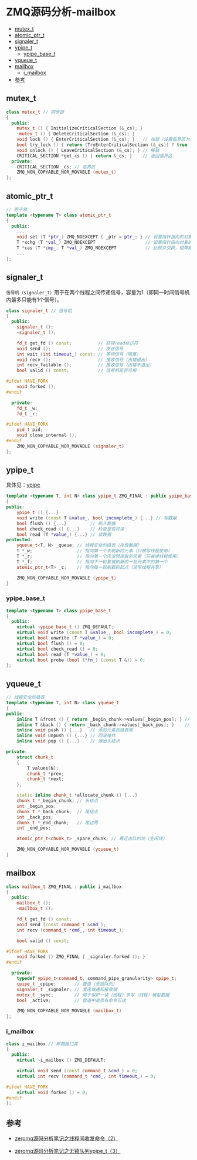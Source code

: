 # ZMQ源码分析-mailbox

<!-- vim-markdown-toc GFM -->

* [mutex_t](#mutex_t)
* [atomic_ptr_t](#atomic_ptr_t)
* [signaler_t](#signaler_t)
* [ypipe_t](#ypipe_t)
    - [ypipe_base_t](#ypipe_base_t)
* [yqueue_t](#yqueue_t)
* [mailbox](#mailbox)
    - [i_mailbox](#i_mailbox)
* [参考](#参考)

<!-- vim-markdown-toc -->



## mutex_t

```c++
class mutex_t // 同步锁
{
  public:
    mutex_t () { InitializeCriticalSection (&_cs); }
    ~mutex_t () { DeleteCriticalSection (&_cs); }
    void lock () { EnterCriticalSection (&_cs); }   // 加锁（设置临界区为受限状态）
    bool try_lock () { return (TryEnterCriticalSection (&_cs)) ? true : false; }
    void unlock () { LeaveCriticalSection (&_cs); } // 解锁
    CRITICAL_SECTION *get_cs () { return &_cs; }    // 返回临界区
  private:
    CRITICAL_SECTION _cs; // 临界区
    ZMQ_NON_COPYABLE_NOR_MOVABLE (mutex_t)
};
```



## atomic_ptr_t

```c++
// 原子锁
template <typename T> class atomic_ptr_t
{
  public:
    ...
    void set (T *ptr_) ZMQ_NOEXCEPT { _ptr = ptr_; } // 设置指针指向的对象（非原子操作）
    T *xchg (T *val_) ZMQ_NOEXCEPT                   // 设置指针指向对象的值（原子操作）
    T *cas (T *cmp_, T *val_) ZMQ_NOEXCEPT           // 比较并交换，相等即赋值（原子操作）
    ...
};
```



## signaler_t

`信号机（signaler_t）`用于在两个线程之间传递信号，容量为1（即同一时间信号机内最多只能有1个信号）。

```c++
class signaler_t // 信号机
{
  public:
    signaler_t ();
    ~signaler_t ();

    fd_t get_fd () const;          // 获得read标识符
    void send ();                  // 发送信号
    int wait (int timeout_) const; // 等待信号（阻塞）
    void recv ();                  // 接收信号（出错退出）
    int recv_failable ();          // 接收信号（出错不退出）
    bool valid () const;           // 信号机是否可用

#ifdef HAVE_FORK
    void forked ();
#endif

  private:
    fd_t _w;
    fd_t _r;

#ifdef HAVE_FORK
    pid_t pid;
    void close_internal ();
#endif
    ZMQ_NON_COPYABLE_NOR_MOVABLE (signaler_t)
};
```



## ypipe_t

具体见：[ypipe](ansys_ypipe.md)

```c++
template <typename T, int N> class ypipe_t ZMQ_FINAL : public ypipe_base_t<T>
{
public:
    ypipe_t () {...}
    void write (const T &value_, bool incomplete_) {...} // 写数据
    bool flush () {...}         // 刷入数据
    bool check_read () {...}    // 检查是否可读
    bool read (T *value_) {...} // 读数据
protected:
    yqueue_t<T, N> _queue; // 线程安全的链表（存放数据）
    T *_w;                 // 指向第一个未刷新的元素（只被写线程使用）
    T *_r;                 // 指向第一个还没预提取的元素（只被读线程使用）
    T *_f;                 // 指向下一轮要被刷新的一批元素中的第一个
    atomic_ptr_t<T> _c;    // 指向每一轮刷新的起点（读写线程共享）

    ZMQ_NON_COPYABLE_NOR_MOVABLE (ypipe_t)
}
```

### ypipe_base_t

```c++
template <typename T> class ypipe_base_t
{
  public:
    virtual ~ypipe_base_t () ZMQ_DEFAULT;
    virtual void write (const T &value_, bool incomplete_) = 0;
    virtual bool unwrite (T *value_) = 0;
    virtual bool flush () = 0;
    virtual bool check_read () = 0;
    virtual bool read (T *value_) = 0;
    virtual bool probe (bool (*fn_) (const T &)) = 0;
};
```



## yqueue_t

```c++
// 线程安全的链表
template <typename T, int N> class yqueue_t
{
public:
    inline T &front () { return _begin_chunk->values[_begin_pos]; } // 返回第一个元素的引用
    inline T &back () { return _back_chunk->values[_back_pos]; }    // 返回最后一个元素的引用
    inline void push () {...}   // 添加元素到链表尾
    inline void unpush () {...} // 回滚操作
    inline void pop () {...}    // 弹出头结点

private:
    struct chunk_t
    {
        T values[N];
        chunk_t *prev;
        chunk_t *next;
    };

    static inline chunk_t *allocate_chunk () {...}
    chunk_t *_begin_chunk; // 头结点
    int _begin_pos;
    chunk_t *_back_chunk;  // 尾结点
    int _back_pos;
    chunk_t *_end_chunk;   // 尾边界
    int _end_pos;

    atomic_ptr_t<chunk_t> _spare_chunk; // 最近出队的块（空闲块）

    ZMQ_NON_COPYABLE_NOR_MOVABLE (yqueue_t)
}
```



## mailbox

```c++
class mailbox_t ZMQ_FINAL : public i_mailbox
{
  public:
    mailbox_t ();
    ~mailbox_t ();

    fd_t get_fd () const;
    void send (const command_t &cmd_);
    int recv (command_t *cmd_, int timeout_);

    bool valid () const;

#ifdef HAVE_FORK
    void forked () ZMQ_FINAL { _signaler.forked (); }
#endif

  private:
    typedef ypipe_t<command_t, command_pipe_granularity> cpipe_t;
    cpipe_t _cpipe;       // 管道（无锁队列）
    signaler_t _signaler; // 发送端通知接收端
    mutex_t _sync;        // 用于保护一读（线程）多写（线程）模型数据
    bool _active;         // 管道中是否有命令可读

    ZMQ_NON_COPYABLE_NOR_MOVABLE (mailbox_t)
};
```

### i_mailbox

```c++
class i_mailbox // 邮箱接口类
{
  public:
    virtual ~i_mailbox () ZMQ_DEFAULT;

    virtual void send (const command_t &cmd_) = 0;
    virtual int recv (command_t *cmd_, int timeout_) = 0;

#ifdef HAVE_FORK
    virtual void forked () = 0;
#endif
};
```



## 参考

- [zeromq源码分析笔记之线程间收发命令（2） ](https://www.cnblogs.com/zengzy/p/5132437.html)

- [zeromq源码分析笔记之无锁队列ypipe_t（3）](https://www.cnblogs.com/zengzy/p/5134568.html)
